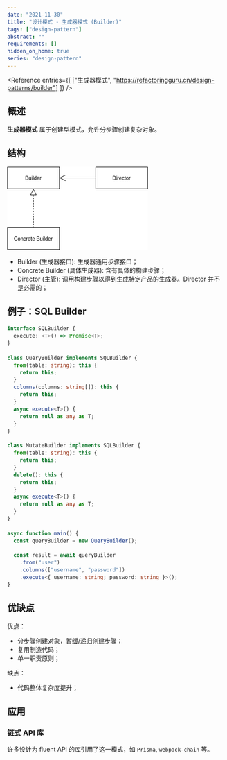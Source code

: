 ```yaml
---
date: "2021-11-30"
title: "设计模式 - 生成器模式 (Builder)"
tags: ["design-pattern"]
abstract: ""
requirements: []
hidden_on_home: true
series: "design-pattern"
---
```


<Reference
entries={[
["生成器模式", "https://refactoringguru.cn/design-patterns/builder"]
]}
/>

## 概述

**生成器模式** 属于创建型模式，允许分步骤创建复杂对象。

## 结构

![./struct.png](./struct.png)

- Builder (生成器接口): 生成器通用步骤接口；
- Concrete Builder (具体生成器): 含有具体的构建步骤；
- Director (主管): 调用构建步骤以得到生成特定产品的生成器。Director 并不是必需的；

## 例子：SQL Builder

```ts
interface SQLBuilder {
  execute: <T>() => Promise<T>;
}

class QueryBuilder implements SQLBuilder {
  from(table: string): this {
    return this;
  }
  columns(columns: string[]): this {
    return this;
  }
  async execute<T>() {
    return null as any as T;
  }
}

class MutateBuilder implements SQLBuilder {
  from(table: string): this {
    return this;
  }
  delete(): this {
    return this;
  }
  async execute<T>() {
    return null as any as T;
  }
}

async function main() {
  const queryBuilder = new QueryBuilder();

  const result = await queryBuilder
    .from("user")
    .columns(["username", "password"])
    .execute<{ username: string; password: string }>();
}
```

## 优缺点

优点：

- 分步骤创建对象，暂缓/递归创建步骤；
- 复用制造代码；
- 单一职责原则；

缺点：

- 代码整体复杂度提升；

## 应用

### 链式 API 库

许多设计为 fluent API 的库引用了这一模式，如 `Prisma`, `webpack-chain` 等。
